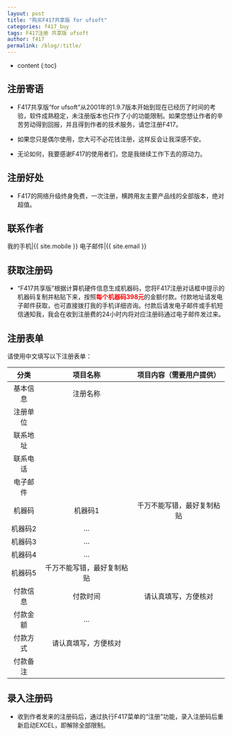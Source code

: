 ```yaml
---
layout: post
title: "购买F417共享版 for ufsoft"
categories: f417_buy
tags: F417注册 共享版 ufsoft
author: f417
permalink: /blog/:title/
---
```


* content
{:toc}

## 注册寄语

- F417共享版“for ufsoft”从2001年的1.9.7版本开始到现在已经历了时间的考验，软件成熟稳定，未注册版本也只作了小的功能限制。如果您想让作者的辛苦劳动得到回报，并且得到作者的技术服务，请您注册F417。

- 如果您只是偶尔使用，您大可不必花钱注册，这样反会让我深感不安。

- 无论如何，我要感谢F417的使用者们，您是我继续工作下去的原动力。




## 注册好处

- F417的网络升级终身免费，一次注册，横跨用友主要产品线的全部版本，绝对超值。

## 联系作者

我的手机|{{ site.mobile }}
电子邮件|{{ site.email }}

## 获取注册码

- “F417共享版”根据计算机硬件信息生成机器码，您将F417注册对话框中提示的机器码复制并粘贴下来，按照<font color="red"><b>每个机器码398元</b></font>的金额付款。付款地址请发电子邮件获取，也可直接拨打我的手机详细咨询。付款后请发电子邮件或手机短信通知我，我会在收到注册费的24小时内将对应注册码通过电子邮件发过来。

## 注册表单

请使用中文填写以下注册表单：

分类|项目名称|项目内容（需要用户提供）
:-:|:-:|:-:
基本信息|注册名称|
|注册单位|
|联系地址|
|联系电话|
|电子邮件|
机器码|机器码1|千万不能写错，最好复制粘贴
|机器码2|…
|机器码3|…
|机器码4|…
|机器码5|千万不能写错，最好复制粘贴
付款信息|付款时间|请认真填写，方便核对
|付款金额|…
|付款方式|请认真填写，方便核对
|付款备注|


## 录入注册码

- 收到作者发来的注册码后，通过执行F417菜单的“注册”功能，录入注册码后重新启动EXCEL，即解除全部限制。
